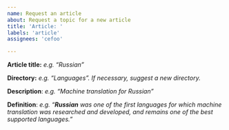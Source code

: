 ```yaml
---
name: Request an article
about: Request a topic for a new article
title: 'Article: '
labels: 'article'
assignees: 'cefoo'

---
```


**Article title:** *e.g. “Russian”*

**Directory:** *e.g. “Languages”. If necessary, suggest a new directory.*

**Description**: *e.g. “Machine translation for Russian”*

**Definition**: *e.g. “**Russian** was one of the first languages for which machine translation was researched and developed, and remains one of the best supported languages.”*


